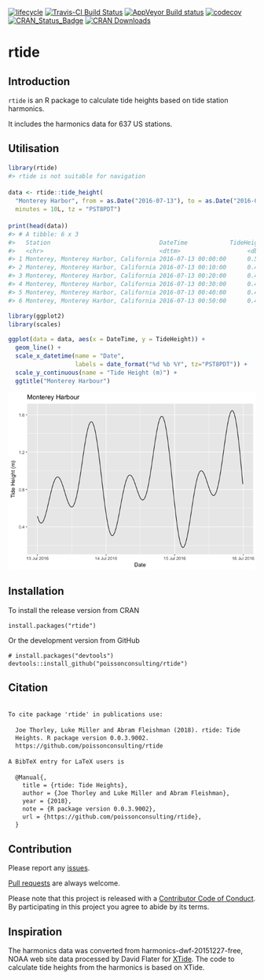 
<!-- README.md is generated from README.Rmd. Please edit that file -->

[![lifecycle](https://img.shields.io/badge/lifecycle-stable-brightgreen.svg)](https://www.tidyverse.org/lifecycle/#stable)
[![Travis-CI Build
Status](https://travis-ci.org/poissonconsulting/rtide.svg?branch=master)](https://travis-ci.org/poissonconsulting/rtide)
[![AppVeyor Build
status](https://ci.appveyor.com/api/projects/status/598p54bq0m5qv0j1/branch/master?svg=true)](https://ci.appveyor.com/project/joethorley/rtide/branch/master)
[![codecov](https://codecov.io/gh/poissonconsulting/rtide/branch/master/graph/badge.svg)](https://codecov.io/gh/poissonconsulting/rtide)
[![CRAN\_Status\_Badge](http://www.r-pkg.org/badges/version/rtide)](https://cran.r-project.org/package=rtide)
[![CRAN
Downloads](http://cranlogs.r-pkg.org/badges/grand-total/rtide)](https://cran.r-project.org/package=rtide)

# rtide

## Introduction

`rtide` is an R package to calculate tide heights based on tide station
harmonics.

It includes the harmonics data for 637 US stations.

## Utilisation

``` r
library(rtide)
#> rtide is not suitable for navigation

data <- rtide::tide_height(
  "Monterey Harbor", from = as.Date("2016-07-13"), to = as.Date("2016-07-15"), 
  minutes = 10L, tz = "PST8PDT")

print(head(data))
#> # A tibble: 6 x 3
#>   Station                               DateTime            TideHeight
#>   <chr>                                 <dttm>                   <dbl>
#> 1 Monterey, Monterey Harbor, California 2016-07-13 00:00:00      0.514
#> 2 Monterey, Monterey Harbor, California 2016-07-13 00:10:00      0.496
#> 3 Monterey, Monterey Harbor, California 2016-07-13 00:20:00      0.481
#> 4 Monterey, Monterey Harbor, California 2016-07-13 00:30:00      0.468
#> 5 Monterey, Monterey Harbor, California 2016-07-13 00:40:00      0.457
#> 6 Monterey, Monterey Harbor, California 2016-07-13 00:50:00      0.449
```

``` r
library(ggplot2)
library(scales)
```

``` r
ggplot(data = data, aes(x = DateTime, y = TideHeight)) + 
  geom_line() + 
  scale_x_datetime(name = "Date", 
                   labels = date_format("%d %b %Y", tz="PST8PDT")) +
  scale_y_continuous(name = "Tide Height (m)") +
  ggtitle("Monterey Harbour")
```

![](tools/README-unnamed-chunk-4-1.png)<!-- -->

## Installation

To install the release version from CRAN

    install.packages("rtide")

Or the development version from GitHub

    # install.packages("devtools")
    devtools::install_github("poissonconsulting/rtide")

## Citation

``` 

To cite package 'rtide' in publications use:

  Joe Thorley, Luke Miller and Abram Fleishman (2018). rtide: Tide
  Heights. R package version 0.0.3.9002.
  https://github.com/poissonconsulting/rtide

A BibTeX entry for LaTeX users is

  @Manual{,
    title = {rtide: Tide Heights},
    author = {Joe Thorley and Luke Miller and Abram Fleishman},
    year = {2018},
    note = {R package version 0.0.3.9002},
    url = {https://github.com/poissonconsulting/rtide},
  }
```

## Contribution

Please report any
[issues](https://github.com/poissonconsulting/rtide/issues).

[Pull requests](https://github.com/poissonconsulting/rtide/pulls) are
always welcome.

Please note that this project is released with a [Contributor Code of
Conduct](CONDUCT.md). By participating in this project you agree to
abide by its terms.

## Inspiration

The harmonics data was converted from harmonics-dwf-20151227-free, NOAA
web site data processed by David Flater for
[XTide](http://www.flaterco.com/xtide/). The code to calculate tide
heights from the harmonics is based on XTide.
